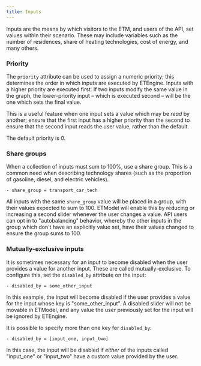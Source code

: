 ```yaml
---
title: Inputs
---
```


Inputs are the means by which visitors to the ETM, and users of the API, set values within their scenario. These may include variables such as the number of residences, share of heating technologies, cost of energy, and many others.

### Priority

The `priority` attribute can be used to assign a numeric priority; this determines the order in which inputs are executed by ETEngine. Inputs with a higher priority are executed first. If two inputs modify the same value in the graph, the lower-priority input – which is executed second – will be the one which sets the final value.

This is a useful feature when one input sets a value which may be _read_ by another; ensure that the first input has a higher priority than the second to ensure that the second input reads the user value, rather than the default.

The default priority is 0.

### Share groups

When a collection of inputs must sum to 100%, use a share group. This is a common need when describing technology shares (such as the proportion of gasoline, diesel, and electric vehicles).

```
- share_group = transport_car_tech
```

All inputs with the same `share_group` value will be placed in a group, with their values expected to sum to 100. ETModel will enable this by reducing or increasing a second slider whenever the user changes a value. API users can opt in to "autobalancing" behavior, whereby the other inputs in the group which don't have an explicitly value set, have their values changed to ensure the group sums to 100.

### Mutually-exclusive inputs

It is sometimes necessary for an input to become disabled when the user provides a value for another input. These are called mutually-exclusive. To configure this, set the `disabled_by` attribute on the input:

```
- disabled_by = some_other_input
```

In this example, the input will become disabled if the user provides a value for the input whose key is "some_other_input". A disabled slider will not be movable in ETModel, and any value the user previously set for the input will be ignored by ETEngine.

It is possible to specify more than one key for `disabled_by`:

```
- disabled_by = [input_one, input_two]
```

In this case, the input will be disabled if *either* of the inputs called "input_one" or "input_two" have a custom value provided by the user.
